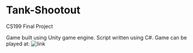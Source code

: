 # Tank-Shootout
CS199 Final Project

Game built using Unity game engine. Script written using C#.
Game can be played at:
![link](nishantb15.github.io/Tank-Shootout)
